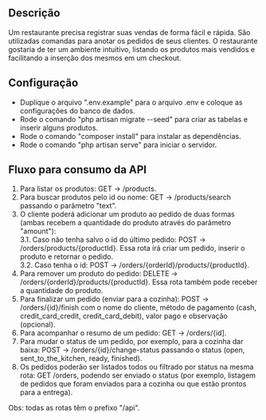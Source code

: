 ## Descrição
Um restaurante precisa registrar suas vendas de forma fácil e rápida. São utilizadas
comandas para anotar os pedidos de seus clientes. O restaurante gostaria de ter um
ambiente intuitivo, listando os produtos mais vendidos e facilitando a inserção dos
mesmos em um checkout.

## Configuração
* Duplique o arquivo ".env.example" para o arquivo .env e coloque as configurações do banco de dados.
* Rode o comando "php artisan migrate --seed" para criar as tabelas e inserir alguns produtos.
* Rode o comando "composer install" para instalar as dependências.
* Rode o comando "php artisan serve" para iniciar o servidor.

## Fluxo para consumo da API
1. Para listar os produtos: GET -> /products.
2. Para buscar produtos pelo id ou nome: GET -> /products/search passando o parâmetro "text".
3. O cliente poderá adicionar um produto ao pedido de duas formas (ambas recebem a quantidade do produto através do parâmetro "amount"):  
3.1. Caso não tenha salvo o id do último pedido: POST -> /orders/products/{productId}. Essa rota irá criar um pedido, inserir o produto e retornar o pedido.  
3.2. Caso tenha o id: POST -> /orders/{orderId}/products/{productId}.
4. Para remover um produto do pedido: DELETE -> /orders/{orderId}/products/{productId}. Essa rota também pode receber a quantidade do produto.
5. Para finalizar um pedido (enviar para a cozinha): POST -> /orders/{id}/finish com o nome do cliente, método de pagamento (cash, credit_card_credit, credit_card_debit), valor pago e observação (opcional).
6. Para acompanhar o resumo de um pedido: GET -> /orders/{id].
7. Para mudar o status de um pedido, por exemplo, para a cozinha dar baixa: POST -> /orders/{id}/change-status passando o status (open, sent_to_the_kitchen, ready, finished).
8. Os pedidos poderão ser listados todos ou filtrado por status na mesma rota: GET /orders, podendo ser enviado o status (por exemplo, listagem de pedidos que foram enviados para a cozinha ou que estão prontos para a entrega).

Obs: todas as rotas têm o prefixo "/api".

